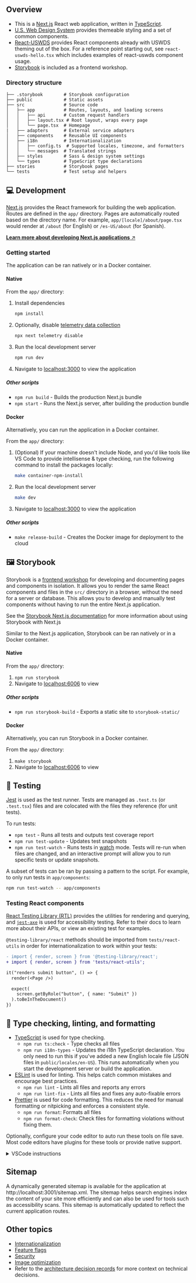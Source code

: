 ## Overview

- This is a [Next.js](https://nextjs.org/) React web application, written in [TypeScript](https://www.typescriptlang.org/).
- [U.S. Web Design System](https://designsystem.digital.gov) provides themeable styling and a set of common components.
- [React-USWDS](https://github.com/trussworks/react-uswds) provides React components already with USWDS theming out of the box. For a reference point starting out, see `react-uswds-hello.tsx` which includes examples of react-uswds component usage.
- [Storybook](https://storybook.js.org/) is included as a frontend workshop.

### Directory structure

```
├── .storybook        # Storybook configuration
├── public            # Static assets
├── src               # Source code
│   ├── app           # Routes, layouts, and loading screens
│   │   ├── api       # Custom request handlers
│   │   ├── layout.tsx # Root layout, wraps every page
│   │   └── page.tsx  # Homepage
|   ├── adapters      # External service adapters
│   ├── components    # Reusable UI components
│   ├── i18n          # Internationalization
│   │   ├── config.ts  # Supported locales, timezone, and formatters
│   │   └── messages  # Translated strings
│   ├── styles        # Sass & design system settings
│   └── types         # TypeScript type declarations
├── stories           # Storybook pages
└── tests             # Test setup and helpers
```

## 💻 Development

[Next.js](https://nextjs.org/docs) provides the React framework for building the web application. Routes are defined in the `app/` directory. Pages are automatically routed based on the directory name. For example, `app/[locale]/about/page.tsx` would render at `/about` (for English) or `/es-US/about` (for Spanish).

[**Learn more about developing Next.js applications** ↗️](https://nextjs.org/docs)

### Getting started

The application can be ran natively or in a Docker container.

#### Native

From the `app/` directory:

1. Install dependencies
   ```bash
   npm install
   ```
1. Optionally, disable [telemetry data collection](https://nextjs.org/telemetry)
   ```bash
   npx next telemetry disable
   ```
1. Run the local development server
   ```bash
   npm run dev
   ```
1. Navigate to [localhost:3000](http://localhost:3000) to view the application

##### Other scripts

- `npm run build` - Builds the production Next.js bundle
- `npm start` - Runs the Next.js server, after building the production bundle

#### Docker

Alternatively, you can run the application in a Docker container.

From the `app/` directory:

1. (Optional) If your machine doesn't include Node, and you'd like tools like VS Code to provide intellisense & type checking, run the following command to install the packages locally:
   ```bash
   make container-npm-install
   ```
1. Run the local development server
   ```bash
   make dev
   ```
1. Navigate to [localhost:3000](http://localhost:3000) to view the application

##### Other scripts

- `make release-build` - Creates the Docker image for deployment to the cloud

## 🖼️ Storybook

Storybook is a [frontend workshop](https://bradfrost.com/blog/post/a-frontend-workshop-environment/) for developing and documenting pages and components in isolation. It allows you to render the same React components and files in the `src/` directory in a browser, without the need for a server or database. This allows you to develop and manually test components without having to run the entire Next.js application.

See the [Storybook Next.js documentation](https://github.com/storybookjs/storybook/tree/next/code/frameworks/nextjs) for more information about using Storybook with Next.js

Similar to the Next.js application, Storybook can be ran natively or in a Docker container.

#### Native

From the `app/` directory:

1. `npm run storybook`
2. Navigate to [localhost:6006](http://localhost:6006) to view

##### Other scripts

- `npm run storybook-build` - Exports a static site to `storybook-static/`

#### Docker

Alternatively, you can run Storybook in a Docker container.

From the `app/` directory:

1. `make storybook`
2. Navigate to [localhost:6006](http://localhost:6006) to view

## 🐛 Testing

[Jest](https://jestjs.io/docs/getting-started) is used as the test runner. Tests are managed as `.test.ts` (or `.test.tsx`) files and are colocated with the files they reference (for unit tests).

To run tests:

- `npm test` - Runs all tests and outputs test coverage report
- `npm run test-update` - Updates test snapshots
- `npm run test-watch` - Runs tests in [watch](https://jestjs.io/docs/cli#--watch) mode. Tests will re-run when files are changed, and an interactive prompt will allow you to run specific tests or update snapshots.

A subset of tests can be ran by passing a pattern to the script. For example, to only run tests in `app/components`:

```sh
npm run test-watch -- app/components
```

### Testing React components

[React Testing Library (RTL)](https://testing-library.com/docs/react-testing-library/intro) provides the utilities for rendering and querying, and [`jest-axe`](https://www.npmjs.com/package/jest-axe) is used for accessibility testing. Refer to their docs to learn more about their APIs, or view an existing test for examples.

`@testing-library/react` methods should be imported from `tests/react-utils` in order for internationalization to work within your tests:

```diff
- import { render, screen } from '@testing-library/react';
+ import { render, screen } from 'tests/react-utils';

it("renders submit button", () => {
  render(<Page />)

  expect(
    screen.getByRole("button", { name: "Submit" })
  ).toBeInTheDocument()
})
```

## 🤖 Type checking, linting, and formatting

- [TypeScript](https://www.typescriptlang.org/) is used for type checking.
  - `npm run ts:check` - Type checks all files
  - `npm run i18n-types` - Updates the i18n TypeScript declaration. You only need to run this if you've added a new English locale file (JSON files in `public/locales/en-US`). This runs automatically when you start the development server or build the application.
- [ESLint](https://eslint.org/) is used for linting. This helps catch common mistakes and encourage best practices.
  - `npm run lint` - Lints all files and reports any errors
  - `npm run lint-fix` - Lints all files and fixes any auto-fixable errors
- [Prettier](https://prettier.io/) is used for code formatting. This reduces the need for manual formatting or nitpicking and enforces a consistent style.
  - `npm run format`: Formats all files
  - `npm run format-check`: Check files for formatting violations without fixing them.

Optionally, configure your code editor to auto run these tools on file save. Most code editors have plugins for these tools or provide native support.

<details>
  <summary>VSCode instructions</summary>

1. Install the [Prettier](https://marketplace.visualstudio.com/items?itemName=esbenp.prettier-vscode) and [ESLint](https://marketplace.visualstudio.com/items?itemName=dbaeumer.vscode-eslint) extensions.
2. Add the following to a `.vscode/settings.json` file, in whichever directory you open in VSCode (root or this directory):

   ```json
   {
     "editor.codeActionsOnSave": {
       "source.fixAll.eslint": true
     },
     "editor.formatOnSave": true,
     "editor.defaultFormatter": "esbenp.prettier-vscode",
     "eslint.workingDirectories": ["./app"],
     "typescript.validate.enable": true
   }
   ```

[Learn more about these settings](https://code.visualstudio.com/docs/getstarted/settings)

</details>

## Sitemap

A dynamically generated sitemap is available for the application at http://localhost:3001/sitemap.xml. The sitemap helps search engines index the content of your site more efficiently and can also be used for tools such as accessibility scans. This sitemap is automatically updated to reflect the current application routes.

## Other topics

- [Internationalization](../docs/app/internationalization.md)
- [Feature flags](../docs/app/feature-flags.md)
- [Security](../docs/app/security.md)
- [Image optimization](../docs/app/image-optimization.md)
- Refer to the [architecture decision records](../docs/decisions) for more context on technical decisions.
